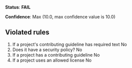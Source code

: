 **Status**: **FAIL**

**Confidence**: Max (10.0, max confidence value is 10.0)

## Violated rules

1.  If a project's contributing guideline has required text No
1.  Does it have a security policy? No
1.  If a project has a contributing guideline No
1.  If a project uses an allowed license No
